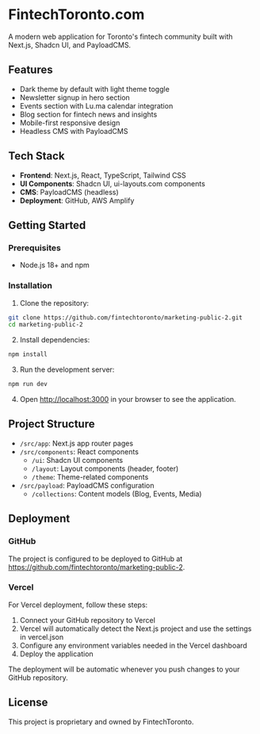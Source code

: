 # FintechToronto.com

A modern web application for Toronto's fintech community built with Next.js, Shadcn UI, and PayloadCMS.

## Features

- Dark theme by default with light theme toggle
- Newsletter signup in hero section
- Events section with Lu.ma calendar integration
- Blog section for fintech news and insights
- Mobile-first responsive design
- Headless CMS with PayloadCMS

## Tech Stack

- **Frontend**: Next.js, React, TypeScript, Tailwind CSS
- **UI Components**: Shadcn UI, ui-layouts.com components
- **CMS**: PayloadCMS (headless)
- **Deployment**: GitHub, AWS Amplify

## Getting Started

### Prerequisites

- Node.js 18+ and npm

### Installation

1. Clone the repository:
```bash
git clone https://github.com/fintechtoronto/marketing-public-2.git
cd marketing-public-2
```

2. Install dependencies:
```bash
npm install
```

3. Run the development server:
```bash
npm run dev
```

4. Open [http://localhost:3000](http://localhost:3000) in your browser to see the application.

## Project Structure

- `/src/app`: Next.js app router pages
- `/src/components`: React components
  - `/ui`: Shadcn UI components
  - `/layout`: Layout components (header, footer)
  - `/theme`: Theme-related components
- `/src/payload`: PayloadCMS configuration
  - `/collections`: Content models (Blog, Events, Media)

## Deployment

### GitHub

The project is configured to be deployed to GitHub at https://github.com/fintechtoronto/marketing-public-2.

### Vercel

For Vercel deployment, follow these steps:

1. Connect your GitHub repository to Vercel
2. Vercel will automatically detect the Next.js project and use the settings in vercel.json
3. Configure any environment variables needed in the Vercel dashboard
4. Deploy the application

The deployment will be automatic whenever you push changes to your GitHub repository.

## License

This project is proprietary and owned by FintechToronto.
